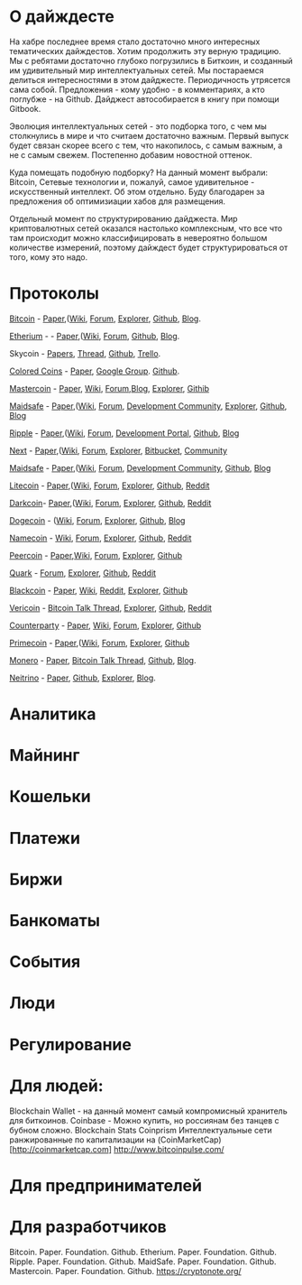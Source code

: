 О дайждесте
===========

На хабре последнее время стало достаточно много интересных тематических дайждестов. Хотим продолжить эту верную традицию. 
Мы с ребятами достаточно глубоко погрузились в Биткоин, и созданный им удивительный мир интеллектуальных сетей.
Мы постараемся делиться интересностями в этом дайджесте. Периодичность утрясется сама собой. Предложения - кому удобно - в комментариях, а кто поглубже - на Github. Дайджест автособирается в книгу при помощи Gitbook.

Эволюция интеллектуальных сетей - это подборка того, с чем мы столкнулись в мире и что считаем достаточно важным. Первый выпуск будет связан скорее всего с тем, что накопилось, c самым важным, а не с самым свежем. Постепенно добавим новостной оттенок.

Куда помещать подобную подборку?
На данный момент выбрали: Bitcoin, Сетевые технологии и, пожалуй, самое удивительное - искусственный интеллект. Об этом отдельно. Буду благодарен за предложения об оптимизиации хабов для размещения.

Отдельный момент по структурированию дайджеста. Мир криптовалютных сетей оказался настолько комплексным, что все что там происходит можно классифицировать в невероятно большом количестве измерений, поэтому дайждест будет структурироваться от того, кому это надо. 

# Протоколы
[Bitcoin](https://bitcoin.org/en/) - [Paper](https://bitcoin.org/bitcoin.pdf),([Wiki](https://en.bitcoin.it/wiki/Main_Page), [Forum](https://bitcoinfoundation.org/forum/), [Explorer](https://blockchain.info/), [Github](https://github.com/bitcoin), [Blog](https://bitcoinfoundation.org/blog/).

[Etherium](https://www.ethereum.org/) - - [Paper](https://github.com/ethereum/wiki/wiki/%5BEnglish%5D-White-Paper),([Wiki](https://github.com/ethereum/wiki/wiki/%5BEnglish%5D-Ethereum-TOC), [Forum](http://forum.ethereum.org/), [Github](https://github.com/ethereum), [Blog](https://blog.ethereum.org/).

Skycoin - [Papers](https://github.com/skycoin/whitepapers), [Thread](http://forum.ethereum.org/), [Github](https://github.com/skycoin), [Trello](https://trello.com/b/LQd8Gz47/skycoin-development).

[Colored Coins](http://coloredcoins.org/) - [Paper](https://github.com/OpenAssets/open-assets-protocol/blob/master/specification.mediawiki),  [Google Group](https://groups.google.com/forum/#!forum/bitcoinx). [Github](https://github.com/bitcoinx).

[Mastercoin](http://www.mastercoin.org/) - [Paper](https://github.com/mastercoin-MSC/spec), [Wiki](http://wiki.mastercoin.org/index.php/Main_Page), [Forum](http://www.mastercointalk.org/),[Blog](http://blog.mastercoin.org/), [Explorer](https://masterchain.info/), [Githib](https://github.com/mastercoin-MSC)

[Maidsafe](http://maidsafe.net) - [Paper](https://github.com/maidsafe/Whitepapers/blob/master/Project-Safe.md),([Wiki](hhttps://github.com/maidsafe/MaidSafe/wiki), [Forum](https://maidsafe.org), [Development Community](https://groups.google.com/forum/#!forum/maidsafe-development), [Explorer](https://ripple.com/graph), [Github](https://github.com/maidsafe), [Blog](http://blog.maidsafe.net)

[Ripple](https://ripple.com) - [Paper](https://github.com/maidsafe/Whitepapers/blob/master/Project-Safe.md),([Wiki](https://ripple.com/wiki), [Forum](https://ripple.com/forum/), [Development Portal](https://dev.ripple.com), [Github](https://github.com/ripple), [Blog](https://ripple.com/blog)

[Next](http://www.nxt.org/) - [Paper](http://wiki.nxtcrypto.org/wiki/Whitepaper:Nxt),([Wiki](http://wiki.nxtcrypto.org/), [Forum](https://nxtforum.org/), [Explorer](http://nxtportal.org/), [Bitbucket](https://bitbucket.org/JeanLucPicard/nxt/src), [Community](http://www.nxtcommunity.org/)

[Maidsafe](http://maidsafe.net/) - [Paper](https://github.com/maidsafe/Whitepapers/blob/master/Project-Safe.md),([Wiki](hhttps://github.com/maidsafe/MaidSafe/wiki), [Forum](https://maidsafe.org/), [Development Community](https://groups.google.com/forum/#!forum/maidsafe-development), [Github](https://github.com/bitcoin), [Blog](http://blog.maidsafe.net/)

[Litecoin](https://litecoin.org) - [Paper](?),([Wiki](https://litecoin.info), [Forum](https://litecointalk.org), [Explorer](http://ltc.block-explorer.com), [Github](https://github.com/litecoin-project), [Reddit](http://www.reddit.com/r/litecoin)

[Darkcoin](https://www.darkcoin.io/)- [Paper](https://www.darkcoin.io/downloads/DarkcoinWhitepaper.pdf),([Wiki](http://wiki.darkcoin.eu), [Forum](https://darkcointalk.org), [Explorer](http://explorer.darkcoin.io), [Github](https://github.com/darkcoinproject/darkcoin), [Reddit](http://www.reddit.com/r/DRKCoin)

[Dogecoin](http://dogecoin.com/) - ([Wiki](http://bit.ly/1vA6Lp7), [Forum](http://bit.ly/1mMSiRi), [Explorer](http://bit.ly/1mWkO7S), [Github](http://bit.ly/1iZ2FqB), [Blog](http://bit.ly/1qSHEhd)

[Namecoin](http://bit.ly/TEMW3J) - [Wiki](http://bit.ly/1mb1frT), [Forum](http://bit.ly/1t0zZBz), [Explorer](http://bit.ly/VHiS9A), [Github](http://bit.ly/1t0zUOi), [Reddit](http://bit.ly/VgRcrq)

[Peercoin](http://bit.ly/1mWky99) - [Paper](http://bit.ly/1mWkzd7),[Wiki](http://bit.ly/1mWktCg), [Forum](http://bit.ly/1mWiAFK), [Explorer](http://bit.ly/1obYTr9), [Github](http://bit.ly/1mWkplX)

[Quark](http://www.qrk.cc/) - [Forum](http://bit.ly/1mWkbLJ), [Explorer](http://bit.ly/1mWk6rp), [Github](http://bit.ly/1mWk4ja), [Reddit](http://bit.ly/1mWjX77)

[Blackcoin](http://bit.ly/1rgWa4R) - [Paper](http://bit.ly/1mWjTVa), [Wiki](http://bit.ly/1mWjSAz), [Reddit](http://bit.ly/VHieZG), [Explorer](http://bit.ly/1mWjHoF), [Github](http://bit.ly/1mWjGBb)

[Vericoin](http://bit.ly/1mWjEtf) - [Bitcoin Talk Thread](http://bit.ly/1mWjt15), [Explorer](http://bit.ly/1mWjl1t), [Github](http://bit.ly/1mWjjqt), [Reddit](http://bit.ly/1mMQeZA)

[Counterparty](http://bit.ly/1mWiXQz) - [Paper](http://bit.ly/1mWiWfu), [Wiki](http://bit.ly/1mWiSfP), [Forum](http://bit.ly/1mWiPjV), [Explorer](http://bit.ly/1mWiNsv), [Github](http://bit.ly/1mWiMEQ)

[Primecoin](http://bit.ly/1mWiIFa) - [Paper](http://bit.ly/1mWiG05),([Wiki](http://bit.ly/1mWiC0g), [Forum](http://bit.ly/1mWiAFK), [Explorer](http://bit.ly/1mWiwpt), [Github](http://bit.ly/1mWipdm)

[Monero](http://bit.ly/1mWinCn) - [Paper](http://bit.ly/1mWijCz), [Bitcoin Talk Thread](http://bit.ly/1mWhV7g), [Github](http://bit.ly/1mWhSrP), [Blog](http://bit.ly/1mWhNV6).

[Neitrino](http://bit.ly/1mWhLwp) - [Paper](http://bit.ly/1mWhHga), [Github](http://bit.ly/1mWhDgq), [Explorer](http://bit.ly/1mWhBoP), [Blog](http://bit.ly/1mWhhGD).

# Аналитика

# Майнинг

# Кошельки

# Платежи

# Биржи

# Банкоматы

# События

# Люди

# Регулирование

# Для людей:
Blockchain Wallet - на данный момент самый компромисный хранитель для биткоинов.
Coinbase - Можно купить, но россиянам без танцев с бубном сложно.
Blockchain Stats
Coinprism
Интеллектуальные сети ранжированные по капитализации на (CoinMarketCap)[http://coinmarketcap.com]
http://www.bitcoinpulse.com/

# Для предпринимателей

# Для разработчиков
Bitcoin. Paper. Foundation. Github. 
Etherium. Paper. Foundation. Github.
Ripple. Paper. Foundation. Github.
MaidSafe. Paper. Foundation. Github.
Mastercoin. Paper. Foundation. Github.
https://cryptonote.org/

